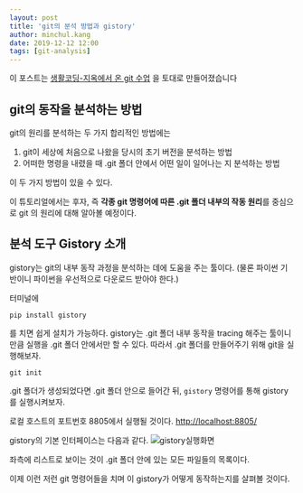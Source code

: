 ```yaml
---
layout: post
title: 'git의 분석 방법과 gistory'
author: minchul.kang
date: 2019-12-12 12:00
tags: [git-analysis]
---
```


이 포스트는 [생활코딩-지옥에서 온 git 수업]([https://www.youtube.com/watch?v=hFJZwOfme6w&list=PLuHgQVnccGMA8iwZwrGyNXCGy2LAAsTXk](https://www.youtube.com/watch?v=hFJZwOfme6w&list=PLuHgQVnccGMA8iwZwrGyNXCGy2LAAsTXk)) 을 토대로 만들어졌습니다

## git의 동작을 분석하는 방법

git의 원리를 분석하는 두 가지 합리적인 방법에는 
1. git이 세상에 처음으로 나왔을 당시의 초기 버전을 분석하는 방법
2. 어떠한 명령을 내렸을 때 .git 폴더 안에서 어떤 일이 일어나는 지 분석하는 방법

이 두 가지 방법이 있을 수 있다.

이 튜토리얼에서는 후자, 즉 **각종 git 명령어에 따른 .git 폴더 내부의 작동 원리**를 중심으로 git 의 원리에 대해 알아볼 예정이다.

## 분석 도구 Gistory 소개

gistory는 git의 내부 동작 과정을 분석하는 데에 도움을 주는 툴이다.
(물론 파이썬 기반이니 파이썬을 우선적으로 다운로드 받아야 한다.)

터미널에 
```
pip install gistory
```
를 치면 쉽게 설치가 가능하다.
gistory는 .git 폴더 내부 동작을 tracing 해주는 툴이니 만큼 
실행을 .git 폴더 안에서만 할 수 있다. 
따라서 .git 폴더를 만들어주기 위해 git을 실행해보자.

```
git init
```
.git 폴더가 생성되었다면 .git 폴더 안으로 들어간 뒤,
`gistory` 명령어를 통해 gistory를 실행시켜보자.

로컬 호스트의 포트번호 8805에서 실행될 것이다.
[http://localhost:8805/](http://localhost:8805/) 

gistory의 기본 인터페이스는 다음과 같다.
![gistory실행화면](/files/0.png)

좌측에 리스트로 보이는 것이 .git 폴더 안에 있는 모든 파일들의 목록이다.

이제 이런 저런 git 명령어들을 치며 이 gistory가 어떻게 동작하는지를 살펴볼 것이다.
